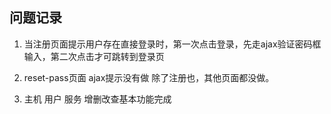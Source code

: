 
## 问题记录
1. 当注册页面提示用户存在直接登录时，第一次点击登录，先走ajax验证密码框输入，第二次点击才可跳转到登录页
2. reset-pass页面 ajax提示没有做 除了注册也，其他页面都没做。

3. 主机 用户 服务 增删改查基本功能完成

